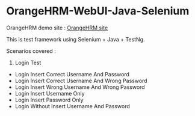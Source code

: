 # OrangeHRM-WebUI-Java-Selenium

OrangeHRM demo site : [OrangeHRM site](https://opensource-demo.orangehrmlive.com/index.php/auth/login)

This is test framework using Selenium + Java + TestNg.

Scenarios covered :
1. Login Test
- Login Insert Correct Username And Password
- Login Insert Correct Username And Wrong Password
- Login Insert Wrong Username And Wrong Password
- Login Insert Username Only
- Login Insert Password Only
- Login Without Insert Username And Password

